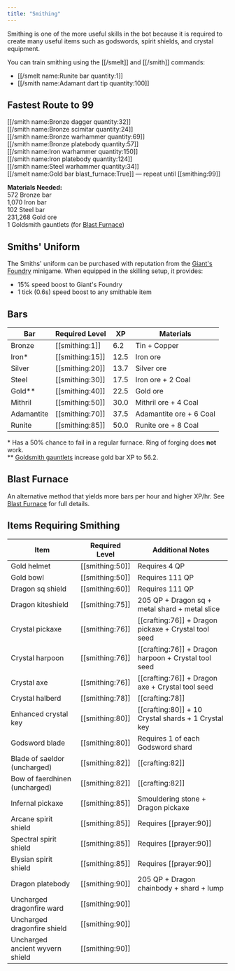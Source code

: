 ```yaml
---
title: "Smithing"
---
```


Smithing is one of the more useful skills in the bot because it is required to create many useful items such as godswords, spirit shields, and crystal equipment.

You can train smithing using the [[/smelt]] and [[/smith]] commands:

- [[/smelt name\:Runite bar quantity\:1]]
- [[/smith name\:Adamant dart tip quantity\:100]]

## Fastest Route to 99

[[/smith name\:Bronze dagger quantity\:32]]  
[[/smith name\:Bronze scimitar quantity\:24]]  
[[/smith name\:Bronze warhammer quantity\:69]]  
[[/smith name\:Bronze platebody quantity\:57]]  
[[/smith name\:Iron warhammer quantity\:150]]  
[[/smith name\:Iron platebody quantity\:124]]  
[[/smith name\:Steel warhammer quantity\:34]]  
[[/smelt name\:Gold bar blast_furnace\:True]] — repeat until [[smithing:99]]

**Materials Needed:**  
572 Bronze bar  
1,070 Iron bar  
102 Steel bar  
231,268 Gold ore  
1 Goldsmith gauntlets (for [Blast Furnace](https://wiki.oldschool.gg/skills/smithing/blast-furnace))

## Smiths' Uniform

The Smiths' uniform can be purchased with reputation from the [Giant's Foundry](giants-foundry.md) minigame. When equipped in the skilling setup, it provides:

- 15% speed boost to Giant's Foundry
- 1 tick (0.6s) speed boost to any smithable item

## Bars

| **Bar**    | **Required Level** | **XP** | **Materials**           |
| ---------- | ------------------ | ------ | ----------------------- |
| Bronze     | [[smithing:1]]     | 6.2    | Tin + Copper            |
| Iron\*     | [[smithing:15]]    | 12.5   | Iron ore                |
| Silver     | [[smithing:20]]    | 13.7   | Silver ore              |
| Steel      | [[smithing:30]]    | 17.5   | Iron ore + 2 Coal       |
| Gold\*\*   | [[smithing:40]]    | 22.5   | Gold ore                |
| Mithril    | [[smithing:50]]    | 30.0   | Mithril ore + 4 Coal    |
| Adamantite | [[smithing:70]]    | 37.5   | Adamantite ore + 6 Coal |
| Runite     | [[smithing:85]]    | 50.0   | Runite ore + 8 Coal     |

\* Has a 50% chance to fail in a regular furnace. Ring of forging does **not** work.  
\*\* [Goldsmith gauntlets](https://wiki.oldschool.gg/Buyables/buyables) increase gold bar XP to 56.2.

## Blast Furnace

An alternative method that yields more bars per hour and higher XP/hr. See [Blast Furnace](https://wiki.oldschool.gg/skills/smithing/blast-furnace) for full details.

## Items Requiring Smithing

| **Item**                        | **Required Level** | **Additional Notes**                                 |
| ------------------------------- | ------------------ | ---------------------------------------------------- |
| Gold helmet                     | [[smithing:50]]    | Requires 4 QP                                        |
| Gold bowl                       | [[smithing:50]]    | Requires 111 QP                                      |
| Dragon sq shield                | [[smithing:60]]    | Requires 111 QP                                      |
| Dragon kiteshield               | [[smithing:75]]    | 205 QP + Dragon sq + metal shard + metal slice       |
| Crystal pickaxe                 | [[smithing:76]]    | [[crafting:76]] + Dragon pickaxe + Crystal tool seed |
| Crystal harpoon                 | [[smithing:76]]    | [[crafting:76]] + Dragon harpoon + Crystal tool seed |
| Crystal axe                     | [[smithing:76]]    | [[crafting:76]] + Dragon axe + Crystal tool seed     |
| Crystal halberd                 | [[smithing:78]]    | [[crafting:78]]                                      |
| Enhanced crystal key            | [[smithing:80]]    | [[crafting:80]] + 10 Crystal shards + 1 Crystal key  |
| Godsword blade                  | [[smithing:80]]    | Requires 1 of each Godsword shard                    |
| Blade of saeldor (uncharged)    | [[smithing:82]]    | [[crafting:82]]                                      |
| Bow of faerdhinen (uncharged)   | [[smithing:82]]    | [[crafting:82]]                                      |
| Infernal pickaxe                | [[smithing:85]]    | Smouldering stone + Dragon pickaxe                   |
| Arcane spirit shield            | [[smithing:85]]    | Requires [[prayer:90]]                               |
| Spectral spirit shield          | [[smithing:85]]    | Requires [[prayer:90]]                               |
| Elysian spirit shield           | [[smithing:85]]    | Requires [[prayer:90]]                               |
| Dragon platebody                | [[smithing:90]]    | 205 QP + Dragon chainbody + shard + lump             |
| Uncharged dragonfire ward       | [[smithing:90]]    |                                                      |
| Uncharged dragonfire shield     | [[smithing:90]]    |                                                      |
| Uncharged ancient wyvern shield | [[smithing:90]]    |                                                      |
